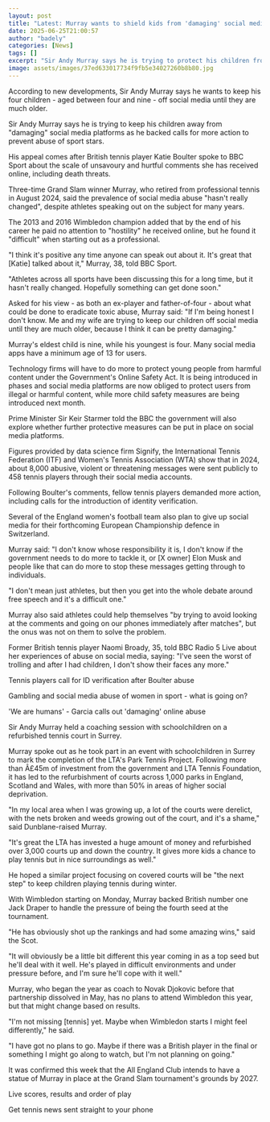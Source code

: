 ```yaml
---
layout: post
title: "Latest: Murray wants to shield kids from 'damaging' social media"
date: 2025-06-25T21:00:57
author: "badely"
categories: [News]
tags: []
excerpt: "Sir Andy Murray says he is trying to protect his children from 'damaging' social media platforms as he supports more action following Katie Boulter's "
image: assets/images/37ed633017734f9fb5e34027260b8b80.jpg
---
```


According to new developments, Sir Andy Murray says he wants to keep his four children - aged between four and nine - off social media until they are much older.

Sir Andy Murray says he is trying to keep his children away from "damaging" social media platforms as he backed calls for more action to prevent abuse of sport stars.

His appeal comes after British tennis player Katie Boulter spoke to BBC Sport about the scale of unsavoury and hurtful comments she has received online, including death threats.

Three-time Grand Slam winner Murray, who retired from professional tennis in August 2024, said the prevalence of social media abuse "hasn't really changed", despite athletes speaking out on the subject for many years.

The 2013 and 2016 Wimbledon champion added that by the end of his career he paid no attention to "hostility" he received online, but he found it "difficult" when starting out as a professional.

"I think it's positive any time anyone can speak out about it. It's great that [Katie] talked about it," Murray, 38, told BBC Sport.

"Athletes across all sports have been discussing this for a long time, but it hasn't really changed. Hopefully something can get done soon."

Asked for his view - as both an ex-player and father-of-four - about what could be done to eradicate toxic abuse, Murray said: "If I'm being honest I don't know. Me and my wife are trying to keep our children off social media until they are much older, because I think it can be pretty damaging."

Murray's eldest child is nine, while his youngest is four. Many social media apps have a minimum age of 13 for users.

Technology firms will have to do more to protect young people from harmful content under the Government's Online Safety Act. It is being introduced in phases and social media platforms are now obliged to protect users from illegal or harmful content, while more child safety measures are being introduced next month.

Prime Minister Sir Keir Starmer told the BBC the government will also explore whether further protective measures can be put in place on social media platforms.

Figures provided by data science firm Signify, the International Tennis Federation (ITF) and Women's Tennis Association (WTA) show that in 2024, about 8,000 abusive, violent or threatening messages were sent publicly to 458 tennis players through their social media accounts.

Following Boulter's comments, fellow tennis players demanded more action, including calls for the introduction of identity verification.

Several of the England women's football team also plan to give up social media for their forthcoming European Championship defence in Switzerland.

Murray said: "I don't know whose responsibility it is, I don't know if the government needs to do more to tackle it, or [X owner] Elon Musk and people like that can do more to stop these messages getting through to individuals.

"I don't mean just athletes, but then you get into the whole debate around free speech and it's a difficult one."

Murray also said athletes could help themselves "by trying to avoid looking at the comments and going on our phones immediately after matches", but the onus was not on them to solve the problem.

Former British tennis player Naomi Broady, 35, told BBC Radio 5 Live about her experiences of abuse on social media, saying: "I've seen the worst of trolling and after I had children, I don't show their faces any more."

Tennis players call for ID verification after Boulter abuse

Gambling and social media abuse of women in sport - what is going on?

'We are humans' - Garcia calls out 'damaging' online abuse

Sir Andy Murray held a coaching session with schoolchildren on a refurbished tennis court in Surrey.

Murray spoke out as he took part in an event with schoolchildren in Surrey to mark the completion of the LTA's Park Tennis Project. Following more than Â£45m of investment from the government and LTA Tennis Foundation, it has led to the refurbishment of courts across 1,000 parks in England, Scotland and Wales, with more than 50% in areas of higher social deprivation.

"In my local area when I was growing up, a lot of the courts were derelict, with the nets broken and weeds growing out of the court, and it's a shame," said Dunblane-raised Murray.

"It's great the LTA has invested a huge amount of money and refurbished over 3,000 courts up and down the country. It gives more kids a chance to play tennis but in nice surroundings as well."

He hoped a similar project focusing on covered courts will be "the next step" to keep children playing tennis during winter.

With Wimbledon starting on Monday, Murray backed British number one Jack Draper to handle the pressure of being the fourth seed at the tournament.

"He has obviously shot up the rankings and had some amazing wins," said the Scot.

"It will obviously be a little bit different this year coming in as a top seed but he'll deal with it well. He's played in difficult environments and under pressure before, and I'm sure he'll cope with it well."

Murray, who began the year as coach to Novak Djokovic before that partnership dissolved in May, has no plans to attend Wimbledon this year, but that might change based on results.

"I'm not missing [tennis] yet. Maybe when Wimbledon starts I might feel differently," he said.

"I have got no plans to go. Maybe if there was a British player in the final or something I might go along to watch, but I'm not planning on going."

It was confirmed this week that the All England Club intends to have a statue of Murray in place at the Grand Slam tournament's grounds by 2027.

Live scores, results and order of play

Get tennis news sent straight to your phone

